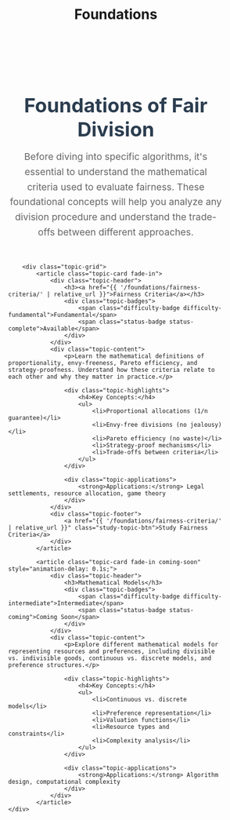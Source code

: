 ﻿---
layout: default
title: "Foundations"
permalink: /foundations/
---

<div class="foundations-index-page">
    <header class="page-header">
        <h1 class="serif">Foundations of Fair Division</h1>
        <p class="page-description">
            Before diving into specific algorithms, it's essential to understand the mathematical criteria used to evaluate fairness. These foundational concepts will help you analyze any division procedure and understand the trade-offs between different approaches.
        </p>
    </header>

        <div class="topic-grid">
            <article class="topic-card fade-in">
                <div class="topic-header">
                    <h3><a href="{{ '/foundations/fairness-criteria/' | relative_url }}">Fairness Criteria</a></h3>
                    <div class="topic-badges">
                        <span class="difficulty-badge difficulty-fundamental">Fundamental</span>
                        <span class="status-badge status-complete">Available</span>
                    </div>
                </div>
                <div class="topic-content">
                    <p>Learn the mathematical definitions of proportionality, envy-freeness, Pareto efficiency, and strategy-proofness. Understand how these criteria relate to each other and why they matter in practice.</p>
                    
                    <div class="topic-highlights">
                        <h4>Key Concepts:</h4>
                        <ul>
                            <li>Proportional allocations (1/n guarantee)</li>
                            <li>Envy-free divisions (no jealousy)</li>
                            <li>Pareto efficiency (no waste)</li>
                            <li>Strategy-proof mechanisms</li>
                            <li>Trade-offs between criteria</li>
                        </ul>
                    </div>

                    <div class="topic-applications">
                        <strong>Applications:</strong> Legal settlements, resource allocation, game theory
                    </div>
                </div>
                <div class="topic-footer">
                    <a href="{{ '/foundations/fairness-criteria/' | relative_url }}" class="study-topic-btn">Study Fairness Criteria</a>
                </div>
            </article>

            <article class="topic-card fade-in coming-soon" style="animation-delay: 0.1s;">
                <div class="topic-header">
                    <h3>Mathematical Models</h3>
                    <div class="topic-badges">
                        <span class="difficulty-badge difficulty-intermediate">Intermediate</span>
                        <span class="status-badge status-coming">Coming Soon</span>
                    </div>
                </div>
                <div class="topic-content">
                    <p>Explore different mathematical models for representing resources and preferences, including divisible vs. indivisible goods, continuous vs. discrete models, and preference structures.</p>
                    
                    <div class="topic-highlights">
                        <h4>Key Concepts:</h4>
                        <ul>
                            <li>Continuous vs. discrete models</li>
                            <li>Preference representation</li>
                            <li>Valuation functions</li>
                            <li>Resource types and constraints</li>
                            <li>Complexity analysis</li>
                        </ul>
                    </div>

                    <div class="topic-applications">
                        <strong>Applications:</strong> Algorithm design, computational complexity
                    </div>
                </div>
            </article>
    </div>
</div>

<style>
.foundations-index-page {
    max-width: 1200px;
    margin: 0 auto;
    padding: 2rem;
}

.page-header {
    text-align: center;
    margin-bottom: 3rem;
}

.page-header h1 {
    color: #2c3e50;
    font-size: 2.5rem;
    margin-bottom: 1rem;
}

.page-description {
    font-size: 1.2rem;
    color: #666;
    max-width: 700px;
    margin: 0 auto;
    line-height: 1.6;
}

.overview-section {
    margin-bottom: 3rem;
}

.overview-section h2 {
    color: #2c3e50;
    margin-bottom: 1.5rem;
    font-size: 2rem;
}

.section-intro {
    font-size: 1.1rem;
    line-height: 1.7;
    color: #555;
    max-width: 800px;
}

.topic-grid {
    display: grid;
    grid-template-columns: repeat(auto-fit, minmax(400px, 1fr));
    gap: 2rem;
    margin: 3rem 0;
}

.topic-card {
    background: white;
    border-radius: 12px;
    box-shadow: 0 4px 12px rgba(0,0,0,0.1);
    overflow: hidden;
    transition: transform 0.2s ease, box-shadow 0.2s ease;
}

.topic-card:hover:not(.coming-soon) {
    transform: translateY(-4px);
    box-shadow: 0 8px 24px rgba(0,0,0,0.15);
}

.topic-card.coming-soon {
    opacity: 0.7;
    background: #f8f9fa;
}

.topic-header {
    padding: 1.5rem 1.5rem 1rem;
    border-bottom: 1px solid #eee;
}

.topic-header h3 {
    margin: 0 0 1rem 0;
    font-size: 1.4rem;
}

.topic-header h3 a {
    color: #2c3e50;
    text-decoration: none;
}

.topic-header h3 a:hover {
    color: #4f46e5;
}

.topic-badges {
    display: flex;
    gap: 0.5rem;
    flex-wrap: wrap;
}

.difficulty-badge, .status-badge {
    display: inline-block;
    padding: 0.25rem 0.75rem;
    border-radius: 20px;
    font-size: 0.8rem;
    font-weight: bold;
    text-transform: uppercase;
}

.difficulty-fundamental {
    background: #e3f2fd;
    color: #1565c0;
}

.difficulty-intermediate {
    background: #fff3e0;
    color: #ef6c00;
}

.difficulty-advanced {
    background: #fce4ec;
    color: #c2185b;
}

.status-complete {
    background: #e8f5e8;
    color: #2e7d32;
}

.status-coming {
    background: #fff8e1;
    color: #f57c00;
}

.topic-content {
    padding: 1.5rem;
}

.topic-highlights {
    margin: 1rem 0;
}

.topic-highlights h4 {
    margin: 0 0 0.5rem 0;
    font-size: 1rem;
    color: #555;
}

.topic-highlights ul {
    margin: 0;
    padding-left: 1rem;
    list-style: none;
}

.topic-highlights li {
    color: #666;
    font-size: 0.9rem;
    margin: 0.25rem 0;
    position: relative;
}

.topic-highlights li:before {
    content: "•";
    color: #4f46e5;
    font-weight: bold;
    position: absolute;
    left: -1rem;
}

.topic-applications {
    font-size: 0.9rem;
    color: #666;
    margin-top: 1rem;
    padding: 0.75rem;
    background: #f8f9fa;
    border-radius: 6px;
}

.topic-footer {
    padding: 1rem 1.5rem;
    border-top: 1px solid #eee;
    background: #fafafa;
}

.study-topic-btn {
    display: inline-block;
    background: linear-gradient(135deg, #4f46e5 0%, #6366f1 100%);
    color: white;
    text-decoration: none;
    padding: 0.75rem 1.5rem;
    border-radius: 6px;
    font-weight: 500;
    transition: transform 0.2s ease;
}

.study-topic-btn:hover {
    transform: scale(1.05);
    text-decoration: none;
    color: white;
}

.learning-path-section {
    margin: 4rem 0;
    background: linear-gradient(135deg, #f8fafc 0%, #ffffff 100%);
    border-radius: 12px;
    padding: 2rem;
    border: 1px solid #e1e4e8;
}

.learning-path-section h2 {
    color: #2c3e50;
    margin-bottom: 2rem;
    text-align: center;
}

.path-visualization {
    display: flex;
    flex-direction: column;
    align-items: center;
    max-width: 600px;
    margin: 0 auto;
}

.path-step {
    display: flex;
    align-items: center;
    gap: 1.5rem;
    width: 100%;
    padding: 1.5rem;
    background: white;
    border-radius: 8px;
    box-shadow: 0 2px 8px rgba(0,0,0,0.05);
    margin: 0.5rem 0;
    transition: transform 0.2s ease;
}

.path-step:not(.disabled):hover {
    transform: translateY(-2px);
    box-shadow: 0 4px 12px rgba(0,0,0,0.1);
}

.path-step.disabled {
    opacity: 0.6;
    background: #f8f9fa;
}

.step-number {
    background: linear-gradient(135deg, #4f46e5 0%, #6366f1 100%);
    color: white;
    width: 2.5rem;
    height: 2.5rem;
    border-radius: 50%;
    display: flex;
    align-items: center;
    justify-content: center;
    font-weight: bold;
    flex-shrink: 0;
}

.path-step.disabled .step-number {
    background: #9ca3af;
}

.step-content {
    flex-grow: 1;
}

.step-content h4 {
    margin: 0 0 0.5rem 0;
    color: #2c3e50;
    font-size: 1.1rem;
}

.step-content p {
    margin: 0 0 0.75rem 0;
    color: #666;
    line-height: 1.5;
}

.step-link {
    color: #4f46e5;
    text-decoration: none;
    font-weight: 500;
    font-size: 0.9rem;
}

.step-link:hover:not(.disabled) {
    color: #6366f1;
    text-decoration: none;
}

.step-link.disabled {
    color: #9ca3af;
    cursor: not-allowed;
}

.path-arrow {
    color: #4f46e5;
    font-size: 1.5rem;
    font-weight: bold;
    margin: 0.5rem 0;
}

.quick-start-section {
    margin: 4rem 0;
}

.quick-start-section h2 {
    color: #2c3e50;
    margin-bottom: 1rem;
}

.quick-start-grid {
    display: grid;
    grid-template-columns: repeat(auto-fit, minmax(280px, 1fr));
    gap: 2rem;
    margin: 2rem 0;
}

.quick-start-item {
    text-align: center;
    padding: 2rem 1rem;
    background: white;
    border-radius: 8px;
    box-shadow: 0 2px 8px rgba(0,0,0,0.05);
    transition: transform 0.2s ease;
}

.quick-start-item:hover {
    transform: translateY(-2px);
    box-shadow: 0 4px 12px rgba(0,0,0,0.1);
}

.quick-start-icon {
    font-size: 2rem;
    margin-bottom: 1rem;
}

.quick-start-item h4 {
    color: #2c3e50;
    margin-bottom: 0.75rem;
    font-size: 1.1rem;
}

.quick-start-item p {
    color: #666;
    line-height: 1.5;
    margin: 0;
}

.quick-start-item a {
    color: #4f46e5;
    text-decoration: none;
}

.quick-start-item a:hover {
    color: #6366f1;
    text-decoration: underline;
}

.why-foundations-section {
    margin: 4rem 0;
}

.why-foundations-section h2 {
    color: #2c3e50;
    margin-bottom: 2rem;
}

.why-foundations-content {
    display: grid;
    grid-template-columns: repeat(auto-fit, minmax(300px, 1fr));
    gap: 2rem;
}

.reason-item {
    padding: 1.5rem;
    background: linear-gradient(135deg, #f0fdf4 0%, #ffffff 100%);
    border-radius: 8px;
    border-left: 4px solid #10b981;
}

.reason-item h4 {
    color: #065f46;
    margin-bottom: 0.75rem;
    font-size: 1rem;
}

.reason-item p {
    color: #374151;
    line-height: 1.6;
    margin: 0;
    font-size: 0.95rem;
}

@media (max-width: 768px) {
    .foundations-index-page {
        padding: 1rem;
    }
    
    .topic-grid {
        grid-template-columns: 1fr;
    }
    
    .path-visualization {
        max-width: 100%;
    }
    
    .path-step {
        flex-direction: column;
        text-align: center;
        gap: 1rem;
    }
    
    .quick-start-grid, .why-foundations-content {
        grid-template-columns: 1fr;
    }
}
</style>